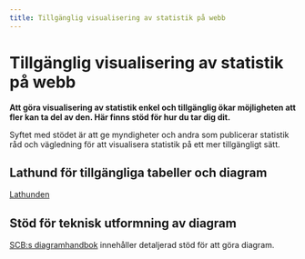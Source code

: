 ```yaml
---
title: Tillgänglig visualisering av statistik på webb 
---
```


# Tillgänglig visualisering av statistik på webb 

**Att göra visualisering av statistik enkel och tillgänglig ökar möjligheten att fler kan ta del av den. Här finns stöd för hur du tar dig dit.**

Syftet med stödet är att ge myndigheter och andra som publicerar statistik råd och vägledning för att visualisera statistik på ett mer tillgängligt sätt.

## Lathund för tillgängliga tabeller och diagram

[Lathunden](/lathund)

## Stöd för teknisk utformning av diagram

[SCB:s diagramhandbok](https://scb.se/diagramhandboken) innehåller detaljerad stöd för att göra diagram.

